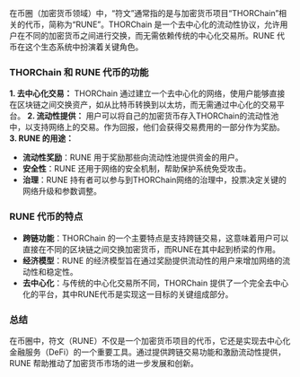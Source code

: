 在币圈（加密货币领域）中，“符文”通常指的是与加密货币项目“THORChain”相关的代币，简称为“RUNE”。THORChain 是一个去中心化的流动性协议，允许用户在不同的加密货币之间进行交换，而无需依赖传统的中心化交易所。RUNE 代币在这个生态系统中扮演着关键角色。
### THORChain 和 RUNE 代币的功能
**1. 去中心化交易：**
THORChain 通过建立一个去中心化的网络，使用户能够直接在区块链之间交换资产，如从比特币转换到以太坊，而无需通过中心化的交易平台。
**2. 流动性提供：**
用户可以将自己的加密货币存入THORChain的流动性池中，以支持网络上的交易。作为回报，他们会获得交易费用的一部分作为奖励。
**3. RUNE 的用途：**
- **流动性奖励**：RUNE 用于奖励那些向流动性池提供资金的用户。
- **安全性**：RUNE 还用于网络的安全机制，帮助保护系统免受攻击。
- **治理**：RUNE 持有者可以参与到THORChain网络的治理中，投票决定关键的网络升级和参数调整。
### RUNE 代币的特点
- **跨链功能**：THORChain 的一个主要特点是支持跨链交易，这意味着用户可以直接在不同的区块链之间交换加密货币，而RUNE在其中起到桥梁的作用。
- **经济模型**：RUNE 的经济模型旨在通过奖励提供流动性的用户来增加网络的流动性和稳定性。
- **去中心化**：与传统的中心化交易所不同，THORChain 提供了一个完全去中心化的平台，其中RUNE代币是实现这一目标的关键组成部分。
### 总结
在币圈中，符文（RUNE）不仅是一个加密货币项目的代币，它还是实现去中心化金融服务（DeFi）的一个重要工具。通过提供跨链交易功能和激励流动性提供，RUNE 帮助推动了加密货币市场的进一步发展和创新。
